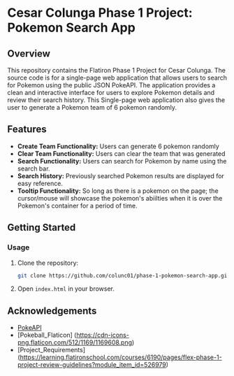 # Cesar Colunga Phase 1 Project: Pokemon Search App

## Overview

This repository contains the Flatiron Phase 1 Project for Cesar Colunga. The source code is for a single-page web application that allows users to search for Pokemon using the public JSON PokeAPI. The application provides a clean and interactive interface for users to explore Pokemon details and review their search history. This Single-page web application also gives the user to generate a Pokemon team of 6 pokemon randomly. 

## Features

- **Create Team Functionality:** Users can generate 6 pokemon randomly
- **Clear Team Functionality:** Users can clear the team that was generated 
- **Search Functionality:** Users can search for Pokemon by name using the search bar.
- **Search History:** Previously searched Pokemon results are displayed for easy reference.
- **Tooltip Functionality:** So long as there is a pokemon on the page; the cursor/mouse will showcase the pokemon's abiilties when it is over the Pokemon's container for a period of time.

## Getting Started

### Usage

1. Clone the repository:

   ```bash
   git clone https://github.com/colunc01/phase-1-pokemon-search-app.git

2. Open ```index.html``` in your browser.

## Acknowledgements

 - [PokeAPI](https://pokeapi.co/)
 - [Pokeball_Flaticon] (https://cdn-icons-png.flaticon.com/512/1169/1169608.png)
 - [Project_Requirements] (https://learning.flatironschool.com/courses/6190/pages/flex-phase-1-project-review-guidelines?module_item_id=526979)
 
